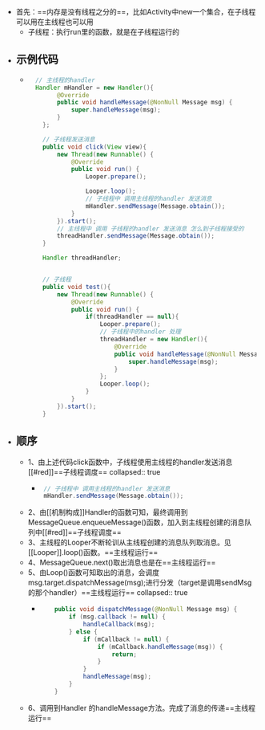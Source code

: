 - 首先：==内存是没有线程之分的==，比如Activity中new一个集合，在子线程可以用在主线程也可以用
	- 子线程：执行run里的函数，就是在子线程运行的
- ## 示例代码
	- ```java
	    // 主线程的handler
	    Handler mHandler = new Handler(){
	          @Override
	          public void handleMessage(@NonNull Message msg) {
	              super.handleMessage(msg);
	          }
	      };
	  
	      // 子线程发送消息
	      public void click(View view){
	          new Thread(new Runnable() {
	              @Override
	              public void run() {
	                  Looper.prepare();
	  
	                  Looper.loop();
	                  // 子线程中 调用主线程的handler 发送消息
	                  mHandler.sendMessage(Message.obtain());
	              }
	          }).start();
	          // 主线程中 调用 子线程的handler 发送消息 怎么到子线程接受的
	          threadHandler.sendMessage(Message.obtain());
	      }
	  
	      Handler threadHandler;
	  
	  
	      // 子线程
	      public void test(){
	          new Thread(new Runnable() {
	              @Override
	              public void run() {
	                  if(threadHandler == null){
	                      Looper.prepare();
	                      // 子线程中的handler 处理
	                      threadHandler = new Handler(){
	                          @Override
	                          public void handleMessage(@NonNull Message msg) {
	                              super.handleMessage(msg);
	                          }
	                      };
	                      Looper.loop();
	                  }
	              }
	          }).start();
	      }
	  ```
- ## 顺序
	- 1、由上述代码click函数中，子线程使用主线程的handler发送消息[[#red]]==子线程调度==
	  collapsed:: true
		- ```java
		   // 子线程中 调用主线程的handler 发送消息
		   mHandler.sendMessage(Message.obtain());
		  ```
	- 2、由[[机制构成]]Handler的函数可知，最终调用到MessageQueue.enqueueMessage()函数，加入到主线程创建的消息队列中[[#red]]==子线程调度==
	- 3、主线程的Looper不断轮训从主线程创建的消息队列取消息。见[[Looper]].loop()函数。==主线程运行==
	- 4、MessageQueue.next()取出消息也是在==主线程运行==
	- 5、由Loop()函数可知取出的消息，会调度msg.target.dispatchMessage(msg);进行分发（target是调用sendMsg的那个handler）==主线程运行==
	  collapsed:: true
		- ```java
		      public void dispatchMessage(@NonNull Message msg) {
		          if (msg.callback != null) {
		              handleCallback(msg);
		          } else {
		              if (mCallback != null) {
		                  if (mCallback.handleMessage(msg)) {
		                      return;
		                  }
		              }
		              handleMessage(msg);
		          }
		      }
		  ```
	- 6、调用到Handler 的handleMessage方法。完成了消息的传递==主线程运行==